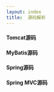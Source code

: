 ```yaml
---
layout: index
title:  源码解析
---
```


#### Tomcat源码

#### MyBatis源码

#### Spring源码

#### Spring MVC源码
